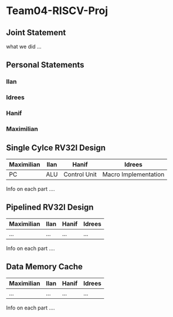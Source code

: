 # Team04-RISCV-Proj

## Joint Statement

what we did ...

## Personal Statements

### Ilan

### Idrees

### Hanif

### Maximilian

## Single Cylce RV32I Design

| Maximilian | Ilan | Hanif | Idrees |
| -------- | -------- | -------- | -------- |
| PC | ALU | Control Unit | Macro Implementation |

Info on each part ....

## Pipelined RV32I Design

| Maximilian | Ilan | Hanif | Idrees |
| -------- | -------- | -------- | -------- |
| ... | ... | ... | ... |

Info on each part ....

## Data Memory Cache

| Maximilian | Ilan | Hanif | Idrees |
| -------- | -------- | -------- | -------- |
| ... | ... | ... | ... |

Info on each part ....




